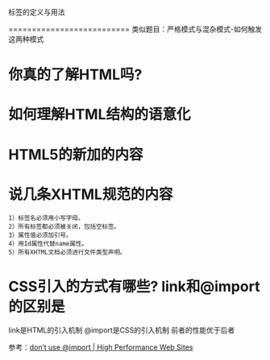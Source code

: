 <!DOCTYPE>标签的定义与用法
==========================
类似题目：严格模式与混杂模式-如何触发这两种模式

你真的了解HTML吗?
=================

如何理解HTML结构的语意化
==========================

HTML5的新加的内容
================

说几条XHTML规范的内容
=====================
 
	1）标签名必须用小写字母。
	2）所有标签都必须被关闭，包括空标签。
	3）属性值必须加引号。
	4）用Id属性代替name属性。
	5）所有XHTML文档必须进行文件类型声明。


CSS引入的方式有哪些? link和@import的区别是
==========================================
link是HTML的引入机制
@import是CSS的引入机制
前者的性能优于后者

参考：[don’t use @import | High Performance Web Sites](http://www.stevesouders.com/blog/2009/04/09/dont-use-import/)
